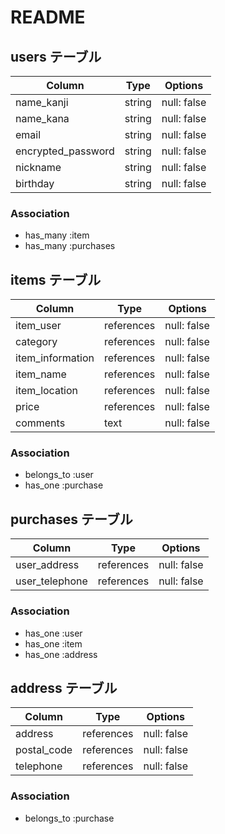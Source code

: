 # README

## users テーブル

| Column             | Type   | Options     |
| ------------------ | ------ | ----------- |
| name_kanji         | string | null: false |
| name_kana          | string | null: false |
| email              | string | null: false |
| encrypted_password | string | null: false |
| nickname           | string | null: false |
| birthday           | string | null: false |

### Association

- has_many :item
- has_many :purchases


## items テーブル

| Column            | Type       | Options     |
| ----------------- | ---------- | ----------- |
| item_user         | references | null: false |
| category          | references | null: false |
| item_information  | references | null: false |
| item_name         | references | null: false |
| item_location     | references | null: false |
| price             | references | null: false |
| comments          | text       | null: false |

### Association

- belongs_to :user
- has_one :purchase

## purchases テーブル

| Column          | Type       | Options     |
| --------------- | ---------- | ----------- |
| user_address    | references | null: false |
| user_telephone  | references | null: false |

### Association

- has_one :user
- has_one :item
- has_one :address

## address テーブル

| Column        | Type       | Options     |
| ------------- | ---------- | ----------- |
| address       | references | null: false |
| postal_code   | references | null: false |
| telephone     | references | null: false |

### Association

- belongs_to :purchase